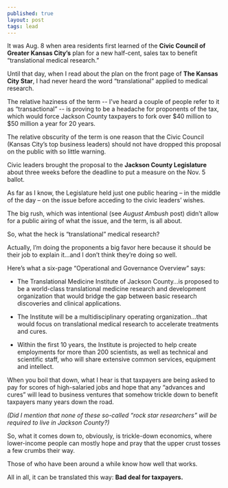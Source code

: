 ```yaml
---
published: true
layout: post
tags: lead
---
```


It was Aug. 8 when area residents first learned of the <strong>Civic Council of Greater Kansas City’s</strong> plan for a new half-cent, sales tax to benefit “translational medical research.”

Until that day, when I read about the plan on the front page of <strong>The Kansas City Star</strong>, I had never heard the word “translational” applied to medical research. 

The relative haziness of the term -- I’ve heard a couple of people refer to it as “transactional” -- is proving to be a headache for proponents of the tax, which would force Jackson County taxpayers to fork over $40 million to $50 million a year for 20 years. 

The relative obscurity of the term is one reason that the Civic Council (Kansas City’s top business leaders) should not have dropped this proposal on the public with so little warning.

Civic leaders brought the proposal to the <strong>Jackson County Legislature</strong> about three weeks before the deadline to put a measure on the Nov. 5 ballot.

As far as I know, the Legislature held just one public hearing – in the middle of the day – on the issue before acceding to the civic leaders’ wishes.  

The big rush, which was intentional (see _August Ambush_ post) didn’t allow for a public airing of what the issue, and the term, is all about.

So, what the heck is “translational” medical research?

Actually, I’m doing the proponents a big favor here because it should be their job to explain it…and I don’t think they’re doing so well. 

Here’s what a six-page “Operational and Governance Overview” says:

* The Translational Medicine Institute of Jackson County…is proposed to be a world-class translational medicine research and development organization that would bridge the gap between basic research discoveries and clinical applications.
    	
* The Institute will be a multidisciplinary operating organization…that would focus on translational medical research to accelerate treatments and cures.
      
* Within the first 10 years, the Institute is projected to help create employments for more than 200 scientists, as well as technical and scientific staff, who will share extensive common services, equipment and intellect.

When you boil that down, what I hear is that taxpayers are being asked to pay for scores of high-salaried jobs and hope that any “advances and cures” will lead to business ventures that somehow trickle down to benefit taxpayers many years down the road. 

_(Did I mention that none of these so-called “rock star researchers” will be required to live in Jackson County?)_ 

So, what it comes down to, obviously, is trickle-down economics, where lower-income people can mostly hope and pray that the upper crust tosses a few crumbs their way.

Those of who have been around a while know how well that works.

All in all, it can be translated this way: <strong>Bad deal for taxpayers.</strong>

